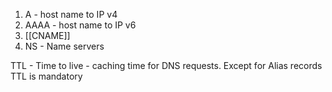 1. A - host name to IP v4
2. AAAA - host name to IP v6
3. [[CNAME]]
4.  NS - Name servers

TTL - Time to live - caching time for DNS requests.
Except for Alias records TTL is mandatory
